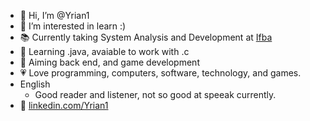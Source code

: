 - 👋 Hi, I’m @Yrian1
- 👀 I’m interested in learn :)
- 📚 Currently taking System Analysis and Development at [Ifba](https://portal.ifba.edu.br/ "Federal institute of bahia, located in brazil")
- 🌱 Learning .java, avaiable to work with .c
- 🎯 Aiming back end, and game development
- 💗 Love programming, computers, software, technology, and games.
- English
  + Good reader and listener, not so good at speeak currently.
- 🔗 [linkedin.com/Yrian1](https://linkedin.com/in/yago-rian>)
<!---
Yrian1/Yrian1 is a ✨ special ✨ repository because its `README.md` (this file) appears on your GitHub profile.
You can click the Preview link to take a look at your changes.
--->
